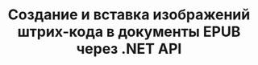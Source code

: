 ---
############################# Static ############################
layout: "auto-gen-gist"
draft: false
path: "ru/assembly/net/barcode/epub/"
otherformats: PDF HTML XPS TIFF MHTML TXT XAML SVG PS PCL XML OXPS MD EML EMLX MSG 

############################# Head ############################
head_title: "Создание и добавление изображений штрих-кода в документы и электронные письма через .NET"
head_description: "API GroupDocs.Assembly .NET позволяет разработчикам с легкостью динамически генерировать и вставлять изображения штрих-кода в документы (PDF DOC, DOCX, RTF, XLSX, CSV, PPTX) и сообщения электронной почты."

############################# Header ############################
title: "Создание и вставка изображений штрих-кода в документы EPUB через .NET API"
description: "GroupDocs.Assembly .NET обеспечивает полную поддержку динамического создания, редактирования и добавления изображения штрих-кода в документы EPUB с использованием API C# и VB.NET."

######################### Download Button #######################
button:
    enable: true

############################# About ############################
about:
    enable: true
    title: "Как выполнить генерацию изображения штрих-кода в документах?"
    content: |
       Эта страница поможет пользователям понять и узнать, как динамически генерировать и вставлять изображения штрих-кода в свои документы и сообщения электронной почты в C#, ASP.NET и других приложениях, связанных с .NET. GroupDocs.Assembly .NET — это очень мощный API, который дает пользователям возможность автоматизировать и создавать отчеты во многих основных форматах файлов внутри своих собственных приложений .NET без каких-либо внешних зависимостей. Он поддерживает некоторые очень распространенные форматы файлов, такие как PDF, HTML, электронная почта Outlook, Microsoft Office Word, листы Excel, презентации и слайды PowerPoint. Он полностью поддерживает некоторые распространенные линейные и двумерные символы штрих-кода. Вы также можете легко настроить размер изображения штрих-кода, передний и задний цвета, шрифт и размещение текста штрих-кода, установить разрешение изображения штрих-кода и многое другое. Он также поддерживает создание пользовательских документов из шаблонов и полученных данных из различных источников, таких как базы данных, XML, JSON, OData, объекты и многое другое.

############################# content ############################
steps:
    enable: true
    block:
    - title_left: "Генерация штрих-кодов в документах EPUB через .NET"
      content_left: |
       GroupDocs.Assembly .NET обеспечивает полную поддержку добавления и управления штрих-кодами в документах EPUB. В следующем примере кода C# .NET показано, как создавать и вставлять изображения штрих-кода в документ EPUB. 

      title_right: "Как использовать изображения штрих-кода в EPUB"
      content_right: |
        *Создайте экземпляр [DocumentAssembler](https://apireference.groupdocs.com/assembly/net/groupdocs.assembly/documentassembler)
        * Вызовите метод [AssembleDocument](https://apireference.groupdocs.com/assembly/net/groupdocs.assembly.documentassembler/assembledocument/methods/1) со следующими параметрами.
          * Поток для чтения шаблона документа.
          * Поток для записи результирующего документа.
          * Дополнительные возможности загрузки и сохранения документа.
          * Информация об объектах источника данных.

      gisthash: "8576f622912b355ce69966077033dcac"
      gistfile: "generate_barcodes_in_spreadsheets.cs"

    - title_left: "Установите разрешение изображения штрих-кода в EPUB через .NET"
      content_left: |
       GroupDocs.Assembly .NET обеспечивает полную поддержку добавления и управления штрих-кодами в документах EPUB. Вы можете легко установить разрешение штрих-кода, введя всего пару строк кода. Следующий код позволяет пользователям установить горизонтальное и вертикальное разрешение на 300 DPI. 

      title_right: "Улучшенное разрешение штрих-кода в EPUB"
      content_right: |
        * Создайте экземпляр [DocumentAssembler](https://apireference.groupdocs.com/assembly/net/groupdocs.assembly/documentassembler)
        * Вызовите метод BarcodeSettings.Resolution, чтобы установить разрешение изображения штрих-кода на 300 DPI.

      gisthash: "9d8d743bd67b4bce5a4a7f1250deef26"
      gistfile: "set_barcode_image_resolution.cs"
      

    - title_left: "Системные Требования"
      content_left: |
        API GroupDocs.Assembly .NET поддерживаются на всех основных платформах и операционных системах. Полное руководство по системным требованиям можно найти на странице [системные требования](https://docs.groupdocs.com/assembly/net/system-requirements/). Перед выполнением приведенного ниже кода убедитесь, что на вашем компьютере установлены следующие предварительные компоненты. система:
         * Операционные системы: Microsoft Windows, Linux, MacOS
         * Среда разработки: Visual Studio, Xamarin, MonoDevelop и т. д.
         * Фреймворки: .NET Framework, .NET Standard, .NET Core, Mono
         * Получите последнюю версию API GroupDocs.Assembly .NET из [NuGet](https://www.nuget.org/packages/GroupDocs.Assembly/)
        
      title_right: "Зачем использовать GroupDocs.Assembly"
      content_right: |
         * Разрешить пользователям создавать собственные документы из шаблонов.
         * Для создания и автоматизации документов не требуется дополнительное программное обеспечение
         * Возможность создания выходного документа на основе источника данных
         * Динамически вставлять содержимое документа в отчет
         * Динамически прикрепляйте вложения электронной почты и вставляйте гиперссылки в отчеты.
         * Автоматическое удаление пустых абзацев
         * Полная поддержка нескольких форматов данных
         * Поддержка динамических вложений электронной почты

demos:
    enable: true


more_formats:
    enable: true


back_to_top:
    enable: true
---